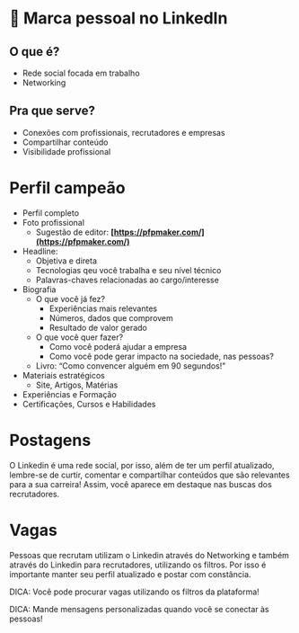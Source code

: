 # 🏅 Marca pessoal no LinkedIn

## O que é?

- Rede social focada em trabalho
- Networking

## Pra que serve?

- Conexões com profissionais, recrutadores e empresas
- Compartilhar conteúdo
- Visibilidade profissional

# Perfil campeão

- Perfil completo
- Foto profissional
  - Sugestão de editor: **[https://pfpmaker.com/](https://pfpmaker.com/)**
- Headline:
  - Objetiva e direta
  - Tecnologias qeu você trabalha e seu nível técnico
  - Palavras-chaves relacionadas ao cargo/interesse
- Biografia
  - O que você já fez?
    - Experiências mais relevantes
    - Números, dados que comprovem
    - Resultado de valor gerado
  - O que você quer fazer?
    - Como você poderá ajudar a empresa
    - Como você pode gerar impacto na sociedade, nas pessoas?
  - Livro: “Como convencer alguém em 90 segundos!"
- Materiais estratégicos
  - Site, Artigos, Matérias
- Experiências e Formação
- Certificações, Cursos e Habilidades

# Postagens

O Linkedin é uma rede social, por isso, além de ter um perfil atualizado, lembre-se de curtir, comentar e compartilhar conteúdos que são relevantes para a sua carreira! Assim, você aparece em destaque nas buscas dos recrutadores.

# Vagas

Pessoas que recrutam utilizam o Linkedin através do Networking e também através do Linkedin para recrutadores, utilizando os filtros. Por isso é importante manter seu perfil atualizado e postar com constância.

DICA: Você pode procurar vagas utilizando os filtros da plataforma!

DICA: Mande mensagens personalizadas quando você se conectar às pessoas!
